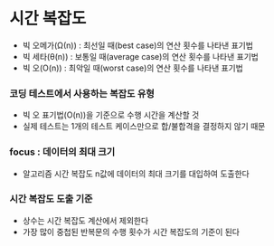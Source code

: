 # 시간 복잡도

- 빅 오메가(Ω(n)) : 최선일 때(best case)의 연산 횟수를 나타낸 표기법
- 빅 세타(θ(n)) : 보통일 때(average case)의 연산 횟수를 나타낸 표기법
- 빅 오(O(n)) : 최악일 때(worst case)의 연산 횟수를 나타낸 표기법

### 코딩 테스트에서 사용하는 복잡도 유형
- 빅 오 표기법(O(n))을 기준으로 수행 시간을 계산할 것
- 실제 테스트는 1개의 테스트 케이스만으로 합/불합격을 결정하지 않기 때문

### focus : 데이터의 최대 크기
- 알고리즘 시간 복잡도 n값에 데이터의 최대 크기를 대입하여 도출한다

### 시간 복잡도 도출 기준
- 상수는 시간 복잡도 계산에서 제외한다
- 가장 많이 중첩된 반복문의 수행 횟수가 시간 복잡도의 기준이 된다 